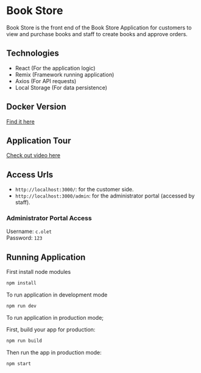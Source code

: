 # Book Store

Book Store is the front end of the Book Store Application for customers to view and purchase books and staff to create books and approve orders.

## Technologies

- React (For the application logic)
- Remix (Framework running application)
- Axios (For API requests)
- Local Storage (For data persistence)

## Docker Version
[Find it here](https://hub.docker.com/r/charlitrix/book-store-api)

## Application Tour

[Check out video here ](https://youtu.be/VZa_RDf-40o)

## Access Urls

- `http://localhost:3000/`: for the customer side.
- `http://localhost:3000/admin`: for the administrator portal (accessed by staff).

### Administrator Portal Access

Username: `c.olet`  
Password: `123`

## Running Application

First install node modules

```sh
npm install
```

To run application in development mode

```sh
npm run dev
```

To run application in production mode;

First, build your app for production:

```sh
npm run build
```

Then run the app in production mode:

```sh
npm start
```
